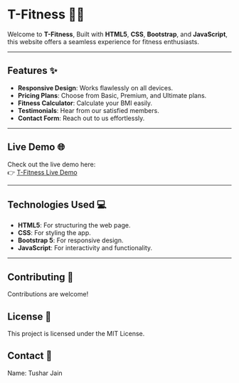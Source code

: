 # T-Fitness 🏋️‍♂️

Welcome to **T-Fitness**, Built with **HTML5**, **CSS**, **Bootstrap**, and **JavaScript**, this website offers a seamless experience for fitness enthusiasts.

---

## Features ✨

- **Responsive Design**: Works flawlessly on all devices.
- **Pricing Plans**: Choose from Basic, Premium, and Ultimate plans.
- **Fitness Calculator**: Calculate your BMI easily.
- **Testimonials**: Hear from our satisfied members.
- **Contact Form**: Reach out to us effortlessly.

---

## Live Demo 🌐

Check out the live demo here:  
👉 [T-Fitness Live Demo](https://tusharjain5.github.io/T-Fitness/)

---

## Technologies Used 💻

- **HTML5**: For structuring the web page.
- **CSS**: For styling the app.
- **Bootstrap 5**: For responsive design.
- **JavaScript**: For interactivity and functionality.

---
## Contributing 🤝
Contributions are welcome!

## License 📜
This project is licensed under the MIT License. 

## Contact 📧
Name: Tushar Jain

